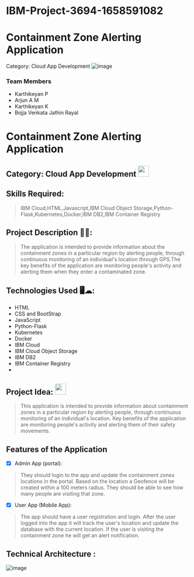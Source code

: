 # IBM-Project-3694-1658591082
# Containment Zone Alerting Application
Category: Cloud App Development 
![image](https://user-images.githubusercontent.com/89784146/201536965-bfeee5a3-2ea5-4ea3-860c-3e304d75f253.png)

### Team Members
- Karthikeyan P
- Arjun A M
- Karthikeyan K
- Bojja Venkata Jathin Rayal

# Containment Zone Alerting Application
## Category: Cloud App Development <img src="https://media1.giphy.com/media/XFJdsVNbL5u8qvdj6s/giphy.gif?cid=ecf05e47kwl4ihcoglak9gqii0h0d6aj1n7erro9cyri6zrj&rid=giphy.gif&ct=s" width="30px">

## Skills Required:
> IBM Cloud,HTML,Javascript,IBM Cloud Object Storage,Python-Flask,Kubernetes,Docker,IBM DB2,IBM Container Registry

## Project Description 📜📜:
> The application is intended to provide information about the containment zones in a particular region by alerting people, through continuous monitoring of an individual's location through GPS.The key benefits of the application are monitoring people's activity and alerting them when they enter a contaminated zone.

## Technologies Used 🖥️☁:
 -	HTML
 - CSS and BootStrap
 -	JavaScript
 -	Python-Flask
 -	Kubernetes
 -	Docker
 -	IBM Cloud
 -	IBM Cloud Object Storage
 -	IBM DB2
 -	IBM Container Registry
 -	
## Project Idea: <img src="https://media2.giphy.com/media/i0HhgCcJE3GM8KGy4g/giphy.gif?cid=ecf05e47y8upop3gmngnos1u7hfqm8h6bpagzst3g7dhqixo&rid=giphy.gif&ct=s" width="30px">
   > This application is intended to provide information about containment zones in a particular region by alerting people, through continuous monitoring of an individual's location.  Key benefits of the application are monitoring people's activity and alerting them of their safety movements.

## Features of the Application

- [x] Admin App (portal):

> They should login to the app and update the containment zones locations in the portal.  Based on the location a Geofence will be created within a 100 meters radius.  They should be able to see how many people are visiting that zone.


- [x] User App (Mobile App):

> The app should have a user registration and login.  After the user logged into the app it will  track the user's location and update the database with the current location.  If the user is visiting the containment zone he will get an alert notification.

## Technical Architecture :
  ![image](https://user-images.githubusercontent.com/79853490/189952844-9aacb98c-41d1-4c7e-ada3-dab0e3a5d6ab.png)
